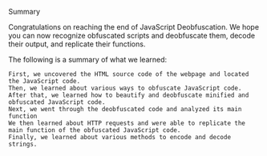 
Summary

Congratulations on reaching the end of JavaScript Deobfuscation. We hope you can now recognize obfuscated scripts and deobfuscate them, decode their output, and replicate their functions.

The following is a summary of what we learned:

    First, we uncovered the HTML source code of the webpage and located the JavaScript code.
    Then, we learned about various ways to obfuscate JavaScript code.
    After that, we learned how to beautify and deobfuscate minified and obfuscated JavaScript code.
    Next, we went through the deobfuscated code and analyzed its main function
    We then learned about HTTP requests and were able to replicate the main function of the obfuscated JavaScript code.
    Finally, we learned about various methods to encode and decode strings.



